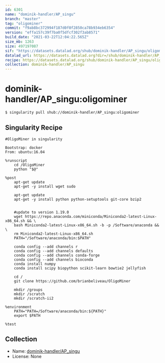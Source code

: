 ```yaml
---
id: 6301
name: "dominik-handler/AP_singu"
branch: "master"
tag: "oligominer"
commit: "f9ab8bc372994f187d0f0f2850ca78b934eb6354"
version: "effa157c39f7ba0f5dfcf302f3ab8571"
build_date: "2021-03-22T12:04:22.565Z"
size_mb: 1263
size: 497197087
sif: "https://datasets.datalad.org/shub/dominik-handler/AP_singu/oligominer/2021-03-22-f9ab8bc3-effa157c/effa157c39f7ba0f5dfcf302f3ab8571.simg"
datalad_url: https://datasets.datalad.org?dir=/shub/dominik-handler/AP_singu/oligominer/2021-03-22-f9ab8bc3-effa157c/
recipe: https://datasets.datalad.org/shub/dominik-handler/AP_singu/oligominer/2021-03-22-f9ab8bc3-effa157c/Singularity
collection: dominik-handler/AP_singu
---
```


# dominik-handler/AP_singu:oligominer

```bash
$ singularity pull shub://dominik-handler/AP_singu:oligominer
```

## Singularity Recipe

```singularity
#OligoMiner in singularity

Bootstrap: docker
From: ubuntu:16.04

%runscript
    cd /OligoMiner
    python "$@"

%post
    apt-get update
    apt-get -y install wget sudo 

    apt-get update
    apt-get -y install python python-setuptools git-core bzip2

    
    #update to version 1.19.0
    wget https://repo.anaconda.com/miniconda/Miniconda2-latest-Linux-x86_64.sh && \
    bash Miniconda2-latest-Linux-x86_64.sh -b -p /Software/anaconda && \
    rm Miniconda2-latest-Linux-x86_64.sh
    PATH="/Software/anaconda/bin:$PATH"
    
    conda config --add channels r
    conda config --add channels defaults
    conda config --add channels conda-forge
    conda config --add channels bioconda    
    conda install numpy 
    conda install scipy biopython scikit-learn bowtie2 jellyfish

    cd /
    git clone https://github.com/brianbeliveau/OligoMiner
  
    mkdir /groups
    mkdir /scratch
    mkdir /scratch-ii2

%environment
    PATH="PATH=/Software/anaconda/bin:${PATH}"
    export $PATH

%test
```

## Collection

 - Name: [dominik-handler/AP_singu](https://github.com/dominik-handler/AP_singu)
 - License: None

